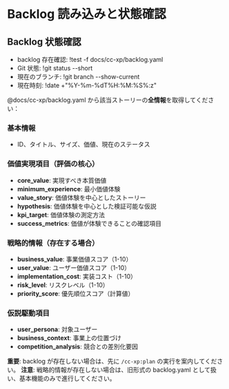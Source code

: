 # Backlog 読み込みと状態確認

## Backlog 状態確認

- backlog 存在確認: !test -f docs/cc-xp/backlog.yaml
- Git 状態: !git status --short
- 現在のブランチ: !git branch --show-current
- 現在時刻: !date +"%Y-%m-%dT%H:%M:%S%:z"

@docs/cc-xp/backlog.yaml から該当ストーリーの**全情報**を取得してください：

### 基本情報

- ID、タイトル、サイズ、価値、現在のステータス

### 価値実現項目（評価の核心）

- **core_value**: 実現すべき本質価値
- **minimum_experience**: 最小価値体験
- **value_story**: 価値体験を中心としたストーリー
- **hypothesis**: 価値体験を中心とした検証可能な仮説
- **kpi_target**: 価値体験の測定方法
- **success_metrics**: 価値が体験できることの確認項目

### 戦略的情報（存在する場合）

- **business_value**: 事業価値スコア（1-10）
- **user_value**: ユーザー価値スコア（1-10）
- **implementation_cost**: 実装コスト（1-10）
- **risk_level**: リスクレベル（1-10）
- **priority_score**: 優先順位スコア（計算値）

### 仮説駆動項目

- **user_persona**: 対象ユーザー
- **business_context**: 事業上の位置づけ
- **competition_analysis**: 競合との差別化要因

**重要**: backlog が存在しない場合は、先に `/cc-xp:plan` の実行を案内してください。
**注意**: 戦略的情報が存在しない場合は、旧形式の backlog.yaml として扱い、基本機能のみで進行してください。